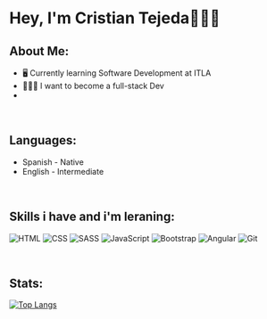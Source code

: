 # Hey, I'm Cristian Tejeda👨🏽‍💻

## About Me:  

- 🖥️ Currently learning Software Development at ITLA
- 👨🏽‍💻 I want to become a full-stack Dev
- 

&nbsp;
## Languages:   

- Spanish - Native
- English - Intermediate

&nbsp;

## Skills i have and i'm leraning:   

![HTML](https://img.shields.io/badge/HTML5-E34F26?style=for-the-badge&logo=html5&logoColor=white)
![CSS](https://img.shields.io/badge/CSS3-1572B6?style=for-the-badge&logo=css3&logoColor=white)
![SASS](https://img.shields.io/badge/Sass-CC6699?style=for-the-badge&logo=sass&logoColor=white)
![JavaScript](https://img.shields.io/badge/JavaScript-F7DF1E?style=for-the-badge&logo=javascript&logoColor=black)
![Bootstrap](https://img.shields.io/badge/Bootstrap-563D7C?style=for-the-badge&logo=bootstrap&logoColor=white)
![Angular](https://img.shields.io/badge/Angular-DD0031?style=for-the-badge&logo=angular&logoColor=white)
![Git](https://img.shields.io/badge/-Git-black?style=flat-square&logo=git)

&nbsp;

## Stats:

[![Top Langs](https://github-readme-stats.vercel.app/api/top-langs/?username=Tcriss&langs_count=8)](https://github.com/anuraghazra/github-readme-stats) &nbsp; &nbsp; 
<!-- ![Anurag's GitHub stats](https://github-readme-stats.vercel.app/api?username= Tcriss&show_icons=true&theme=transparent)  -->

<!---
Tcriss/Tcriss is a ✨ special ✨ repository because its `README.md` (this file) appears on your GitHub profile.
You can click the Preview link to take a look at your changes.
--->
